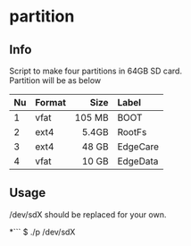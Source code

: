 # partition
## Info
Script to make four partitions in 64GB SD card.  
Partition will be as below  


| Nu | Format | Size   | Label    |
|----|--------|-------:|:---------|
| 1  | vfat   | 105 MB | BOOT     |
| 2  | ext4   | 5.4GB  | RootFs   |
| 3  | ext4   | 48 GB  | EdgeCare |
| 4  | vfat   | 10 GB  | EdgeData |


## Usage
/dev/sdX should be replaced for your own.


*```
$ ./p /dev/sdX
```*
